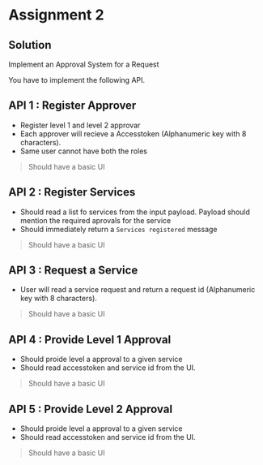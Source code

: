 # Assignment 2

## Solution

Implement an Approval System for a Request

You have to implement the following API.

## API 1 : Register Approver
 * Register level 1 and level 2 approvar
 * Each approver will recieve a Accesstoken (Alphanumeric key with 8 characters).
 * Same user cannot have both the roles
  > Should have a basic UI

## API 2 : Register Services
 * Should read a list fo services from the input payload. Payload should mention the required aprovals for the service
 * Should immediately return a `Services registered` message
 > Should have a basic UI

## API 3 : Request  a Service
 * User will read a service request and return a request id (Alphanumeric key with 8 characters).
 > Should have a basic UI

## API 4 : Provide Level 1 Approval
 * Should proide level a approval to a given service
 * Should read accesstoken and service id from the UI.
 > Should have a basic UI
   
## API 5 : Provide Level 2 Approval 
 * Should proide level a approval to a given service
 * Should read accesstoken and service id from the UI.
 > Should have a basic UI